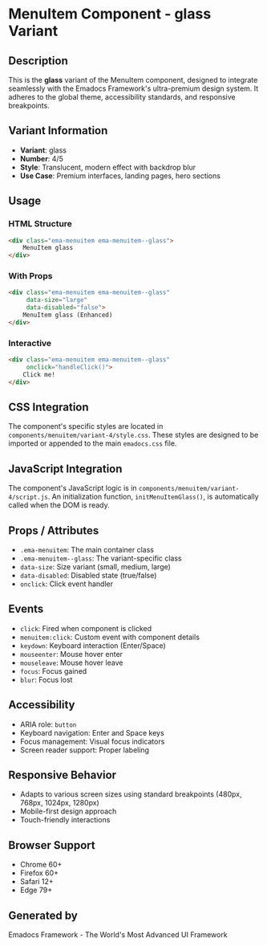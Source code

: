 # MenuItem Component - glass Variant

## Description
This is the **glass** variant of the MenuItem component, designed to integrate seamlessly with the Emadocs Framework's ultra-premium design system. It adheres to the global theme, accessibility standards, and responsive breakpoints.

## Variant Information
- **Variant**: glass
- **Number**: 4/5
- **Style**: Translucent, modern effect with backdrop blur
- **Use Case**: Premium interfaces, landing pages, hero sections

## Usage

### HTML Structure
```html
<div class="ema-menuitem ema-menuitem--glass">
    MenuItem glass
</div>
```

### With Props
```html
<div class="ema-menuitem ema-menuitem--glass" 
     data-size="large" 
     data-disabled="false">
    MenuItem glass (Enhanced)
</div>
```

### Interactive
```html
<div class="ema-menuitem ema-menuitem--glass" 
     onclick="handleClick()">
    Click me!
</div>
```

## CSS Integration
The component's specific styles are located in `components/menuitem/variant-4/style.css`. These styles are designed to be imported or appended to the main `emadocs.css` file.

## JavaScript Integration
The component's JavaScript logic is in `components/menuitem/variant-4/script.js`. An initialization function, `initMenuItemGlass()`, is automatically called when the DOM is ready.

## Props / Attributes
- `.ema-menuitem`: The main container class
- `.ema-menuitem--glass`: The variant-specific class
- `data-size`: Size variant (small, medium, large)
- `data-disabled`: Disabled state (true/false)
- `onclick`: Click event handler

## Events
- `click`: Fired when component is clicked
- `menuitem:click`: Custom event with component details
- `keydown`: Keyboard interaction (Enter/Space)
- `mouseenter`: Mouse hover enter
- `mouseleave`: Mouse hover leave
- `focus`: Focus gained
- `blur`: Focus lost

## Accessibility
- ARIA role: `button`
- Keyboard navigation: Enter and Space keys
- Focus management: Visual focus indicators
- Screen reader support: Proper labeling

## Responsive Behavior
- Adapts to various screen sizes using standard breakpoints (480px, 768px, 1024px, 1280px)
- Mobile-first design approach
- Touch-friendly interactions

## Browser Support
- Chrome 60+
- Firefox 60+
- Safari 12+
- Edge 79+

## Generated by
Emadocs Framework - The World's Most Advanced UI Framework
